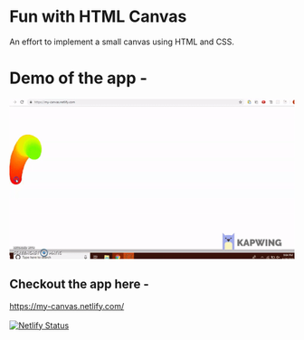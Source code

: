 # Fun with HTML Canvas

An effort to implement a small canvas using HTML and CSS.

# Demo of the app -

![HTML-Canvas Demo](htmlcanvas.gif)

## Checkout the app here -

https://my-canvas.netlify.com/
<br><br>
[![Netlify Status](https://api.netlify.com/api/v1/badges/5138c261-3cc0-4cab-8103-5ceed20ce35f/deploy-status)](https://app.netlify.com/sites/my-canvas/deploys)
